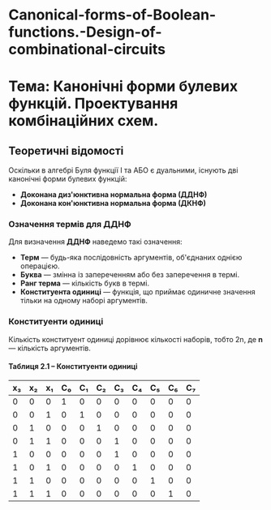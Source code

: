 # Canonical-forms-of-Boolean-functions.-Design-of-combinational-circuits

# Тема: Канонічні форми булевих функцій. Проектування комбінаційних схем.

## Теоретичні відомості

Оскільки в алгебрі Буля функції І та АБО є дуальними, існують дві канонічні форми булевих функцій:

- **Доконана диз'юнктивна нормальна форма (ДДНФ)**  
- **Доконана кон'юнктивна нормальна форма (ДКНФ)**  

### Означення термів для ДДНФ

Для визначення **ДДНФ** наведемо такі означення:

- **Терм** — будь-яка послідовність аргументів, об'єднаних однією операцією.
- **Буква** — змінна із запереченням або без заперечення в термі.
- **Ранг терма** — кількість букв в термі.
- **Конституента одиниці** — функція, що приймає одиничне значення тільки на одному наборі аргументів.

### Конституенти одиниці

Кількість конституент одиниці дорівнює кількості наборів, тобто 2n, де **n** — кількість аргументів.

#### Таблиця 2.1 – Конституенти одиниці

| x₃  | x₂  | x₁  | C₀ | C₁ | C₂ | C₃ | C₄ | C₅ | C₆ | C₇ |
|-----|-----|-----|----|----|----|----|----|----|----|----|
| 0   | 0   | 0   | 1  | 0  | 0  | 0  | 0  | 0  | 0  | 0  |
| 0   | 0   | 1   | 0  | 1  | 0  | 0  | 0  | 0  | 0  | 0  |
| 0   | 1   | 0   | 0  | 0  | 1  | 0  | 0  | 0  | 0  | 0  |
| 0   | 1   | 1   | 0  | 0  | 0  | 1  | 0  | 0  | 0  | 0  |
| 1   | 0   | 0   | 0  | 0  | 0  | 1  | 0  | 0  | 0  | 0  |
| 1   | 0   | 1   | 0  | 0  | 0  | 0  | 1  | 0  | 0  | 0  |
| 1   | 1   | 0   | 0  | 0  | 0  | 0  | 0  | 1  | 0  | 0  |
| 1   | 1   | 1   | 0  | 0  | 0  | 0  | 0  | 0  | 1  | 0  |
